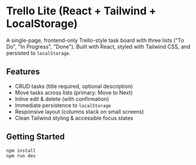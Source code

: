 # Trello Lite (React + Tailwind + LocalStorage)

A single-page, frontend-only Trello-style task board with three lists ("To Do", "In Progress", "Done").
Built with React, styled with Tailwind CSS, and persisted to `localStorage`.

## Features
- CRUD tasks (title required, optional description)
- Move tasks across lists (primary: Move to Next)
- Inline edit & delete (with confirmation)
- Immediate persistence to `localStorage`
- Responsive layout (columns stack on small screens)
- Clean Tailwind styling & accessible focus states

## Getting Started
```bash
npm install
npm run dev
